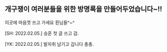 ## 개구쟁이 여러분들을 위한 방명록을 만들어두었습니다~!!

이곳에 마음껏 쓰고 가세요 횐님들^~^

[SH: 2022.02.05.] 승훈 첫 글 쓰고 감.

[YK: 2022.02.05.] 발자취 남기고 갑니다 총총.
